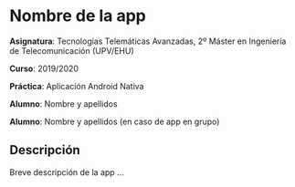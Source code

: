 # Nombre de la app

**Asignatura**: Tecnologías Telemáticas Avanzadas, 2º Máster en Ingeniería de Telecomunicación (UPV/EHU)

**Curso**: 2019/2020

**Práctica**: Aplicación Android Nativa

**Alumno**: Nombre y apellidos

**Alumno**: Nombre y apellidos (en caso de app en grupo)

## Descripción

Breve descripción de la app ...

